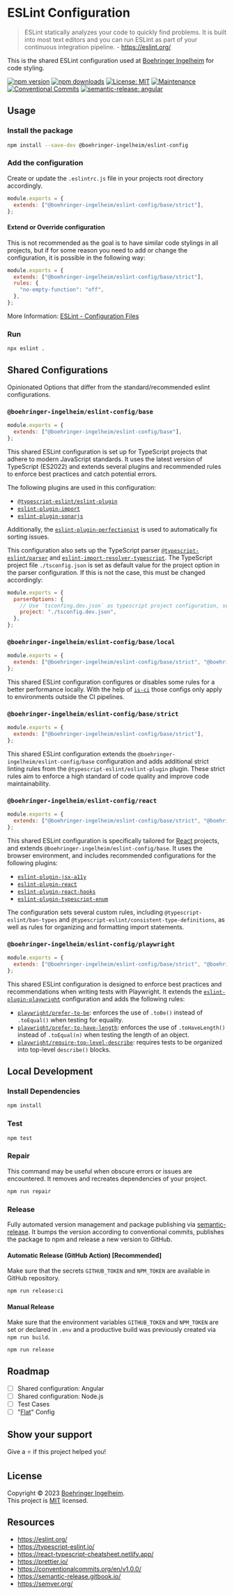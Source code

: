 # ESLint Configuration

> ESLint statically analyzes your code to quickly find problems. It is built into most text editors and you can run ESLint as part of your continuous integration pipeline. - <https://eslint.org/>

This is the shared ESLint configuration used at [Boehringer Ingelheim](https://github.com/orgs/Boehringer-Ingelheim) for code styling.

[![npm version](https://img.shields.io/npm/v/@boehringer-ingelheim/eslint-config?style=for-the-badge)](https://www.npmjs.com/package/@boehringer-ingelheim/eslint-config)
[![npm downloads](https://img.shields.io/npm/dm/@boehringer-ingelheim/eslint-config?style=for-the-badge)](https://www.npmjs.com/package/@boehringer-ingelheim/eslint-config)
[![License: MIT](https://img.shields.io/badge/License-MIT-green.svg?style=for-the-badge)](https://github.com/boehringer-ingelheim/eslint-config/blob/master/LICENSE)
[![Maintenance](https://img.shields.io/badge/Maintained%3F-yes-green.svg?style=for-the-badge)](https://github.com/boehringer-ingelheim/eslint-config/graphs/commit-activity)
[![Conventional Commits](https://img.shields.io/badge/Conventional%20Commits-1.0.0-green.svg?logo=conventional-commits&style=for-the-badge)](https://conventionalcommits.org)
[![semantic-release: angular](https://img.shields.io/badge/semantic--release-angular-494949?logo=semantic-release&style=for-the-badge)](https://github.com/semantic-release/semantic-release)

## Usage

### Install the package

```sh
npm install --save-dev @boehringer-ingelheim/eslint-config
```

### Add the configuration

Create or update the `.eslintrc.js` file in your projects root directory accordingly.

```js
module.exports = {
  extends: ["@boehringer-ingelheim/eslint-config/base/strict"],
};
```

#### Extend or Override configuration

This is not recommended as the goal is to have similar code stylings in all projects, but if for some reason you need to add or change the configuration, it is possible in the following way:

```js
module.exports = {
  extends: ["@boehringer-ingelheim/eslint-config/base/strict"],
  rules: {
    "no-empty-function": "off",
  },
};
```

More Information: [ESLint - Configuration Files
](https://eslint.org/docs/latest/use/configure/configuration-files#extending-configuration-files)

### Run

```sh
npx eslint .
```

## Shared Configurations

Opinionated Options that differ from the standard/recommended eslint configurations.

### `@boehringer-ingelheim/eslint-config/base`

```js
module.exports = {
  extends: ["@boehringer-ingelheim/eslint-config/base"],
};
```

This shared ESLint configuration is set up for TypeScript projects that adhere to modern JavaScript standards. It uses the latest version of TypeScript (ES2022) and extends several plugins and recommended rules to enforce best practices and catch potential errors.

The following plugins are used in this configuration:

- [`@typescript-eslint/eslint-plugin`](https://typescript-eslint.io/rules/)
- [`eslint-plugin-import`](https://github.com/import-js/eslint-plugin-import)
- [`eslint-plugin-sonarjs`](https://github.com/SonarSource/eslint-plugin-sonarjs)

Additionally, the [`eslint-plugin-perfectionist`](https://github.com/azat-io/eslint-plugin-perfectionist) is used to automatically fix sorting issues.

This configuration also sets up the TypeScript parser [`@typescript-eslint/parser`](https://typescript-eslint.io/architecture/parser) and [`eslint-import-resolver-typescript`](https://github.com/import-js/eslint-import-resolver-typescript). The TypeScript project file `./tsconfig.json` is set as default value for the project option in the parser configuration. If this is not the case, this must be changed accordingly:

```js
module.exports = {
  parserOptions: {
    // Use `tsconfing.dev.json` as typescript project configuration, see: https://typescript-eslint.io/architecture/parser/#project
    project: "./tsconfig.dev.json",
  },
};
```

### `@boehringer-ingelheim/eslint-config/base/local`

```js
module.exports = {
  extends: ["@boehringer-ingelheim/eslint-config/base/strict", "@boehringer-ingelheim/eslint-config/base/local"],
};
```

This shared ESLint configuration configures or disables some rules for a better performance locally. With the help of [`is-ci`](https://www.npmjs.com/package/is-ci) those configs only apply to environments outside the CI pipelines.

### `@boehringer-ingelheim/eslint-config/base/strict`

```js
module.exports = {
  extends: ["@boehringer-ingelheim/eslint-config/base/strict"],
};
```

This shared ESLint configuration extends the `@boehringer-ingelheim/eslint-config/base` configuration and adds additional strict linting rules from the `@typescript-eslint/eslint-plugin` plugin. These strict rules aim to enforce a high standard of code quality and improve code maintainability.

### `@boehringer-ingelheim/eslint-config/react`

```js
module.exports = {
  extends: ["@boehringer-ingelheim/eslint-config/base/strict", "@boehringer-ingelheim/eslint-config/react"],
};
```

This shared ESLint configuration is specifically tailored for [React](https://reactjs.org/) projects, and extends `@boehringer-ingelheim/eslint-config/base`. It uses the browser environment, and includes recommended configurations for the following plugins:

- [`eslint-plugin-jsx-a11y`](https://github.com/jsx-eslint/eslint-plugin-jsx-a11y)
- [`eslint-plugin-react`](https://github.com/jsx-eslint/eslint-plugin-react)
- [`eslint-plugin-react-hooks`](https://github.com/facebook/react/tree/main/packages/eslint-plugin-react-hooks)
- [`eslint-plugin-typescript-enum`](https://github.com/shian15810/eslint-plugin-typescript-enum)

The configuration sets several custom rules, including `@typescript-eslint/ban-types` and `@typescript-eslint/consistent-type-definitions`, as well as rules for organizing and formatting import statements.

### `@boehringer-ingelheim/eslint-config/playwright`

```js
module.exports = {
  extends: ["@boehringer-ingelheim/eslint-config/base/strict", "@boehringer-ingelheim/eslint-config/playwright"],
};
```

This shared ESLint configuration is designed to enforce best practices and recommendations when writing tests with Playwright. It extends the [`eslint-plugin-playwright`](https://github.com/playwright-community/eslint-plugin-playwright) configuration and adds the following rules:

- [`playwright/prefer-to-be`](https://github.com/playwright-community/eslint-plugin-playwright/blob/main/docs/rules/prefer-to-be.md): enforces the use of `.toBe()` instead of `.toEqual()` when testing for equality.
- [`playwright/prefer-to-have-length`](https://github.com/playwright-community/eslint-plugin-playwright/blob/main/docs/rules/prefer-to-have-length.md): enforces the use of `.toHaveLength()` instead of `.toEqual(n)` when testing the length of an object.
- [`playwright/require-top-level-describe`](https://github.com/playwright-community/eslint-plugin-playwright/blob/main/docs/rules/require-top-level-describe.md): requires tests to be organized into top-level `describe()` blocks.

## Local Development

### Install Dependencies

```sh
npm install
```

### Test

```sh
npm test
```

### Repair

This command may be useful when obscure errors or issues are encountered. It removes and recreates dependencies of your project.

```sh
npm run repair
```

### Release

Fully automated version management and package publishing via [semantic-release](https://github.com/semantic-release). It bumps the version according to conventional commits, publishes the package to npm and release a new version to GitHub.

#### Automatic Release (GitHub Action) [Recommended]

Make sure that the secrets `GITHUB_TOKEN` and `NPM_TOKEN` are available in GitHub repository.

```sh
npm run release:ci
```

#### Manual Release

Make sure that the environment variables `GITHUB_TOKEN` and `NPM_TOKEN` are set or declared in `.env` and a productive build was previously created via `npm run build`.

```sh
npm run release
```

## Roadmap

- [ ] Shared configuration: Angular
- [ ] Shared configuration: Node.js
- [ ] Test Cases
- [ ] "[Flat](https://eslint.org/docs/latest/use/configure/configuration-files-new)" Config

## Show your support

Give a ⭐️ if this project helped you!

## License

Copyright © 2023 [Boehringer Ingelheim](https://github.com/boehringer-ingelheim).<br />
This project is [MIT](https://github.com/boehringer-ingelheim/eslint-config/blob/master/LICENSE) licensed.

## Resources

- <https://eslint.org/>
- <https://typescript-eslint.io/>
- <https://react-typescript-cheatsheet.netlify.app/>
- <https://prettier.io/>
- <https://conventionalcommits.org/en/v1.0.0/>
- <https://semantic-release.gitbook.io/>
- <https://semver.org/>
